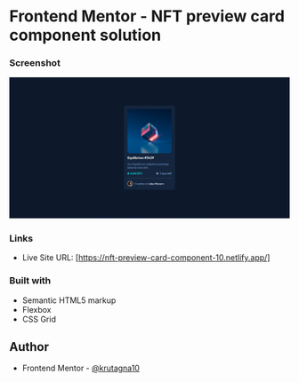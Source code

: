 # Frontend Mentor - NFT preview card component solution

### Screenshot

![](Screenshot/Screenshot.png)

### Links

- Live Site URL: [https://nft-preview-card-component-10.netlify.app/]

### Built with

- Semantic HTML5 markup
- Flexbox
- CSS Grid


## Author
- Frontend Mentor - [@krutagna10](https://www.frontendmentor.io/profile/krutagna10)



